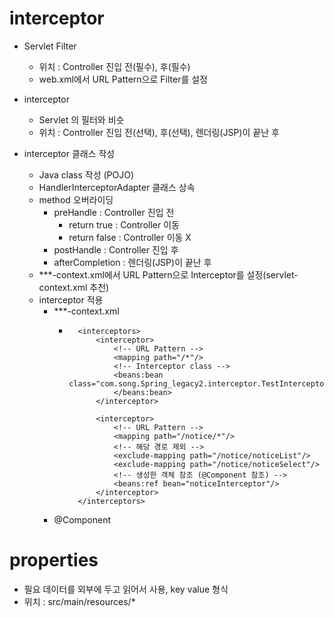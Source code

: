 
# interceptor

- Servlet Filter
    - 위치 : Controller 진입 전(필수), 후(필수)
    - web.xml에서 URL Pattern으로 Filter를 설정

- interceptor
    - Servlet 의 필터와 비슷
    - 위치 : Controller 진입 전(선택), 후(선택), 렌더링(JSP)이 끝난 후

- interceptor 클래스 작성
    - Java class 작성 (POJO)
    - HandlerInterceptorAdapter 클래스 상속
    - method 오버라이딩
        - preHandle : Controller 진입 전
            - return true : Controller 이동
            - return false : Controller 이동 X
        - postHandle : Controller 진입 후
        - afterCompletion : 렌더링(JSP)이 끝난 후
    - ***-context.xml에서 URL Pattern으로 Interceptor를 설정(servlet-context.xml 추천)
    - interceptor 적용
        - ***-context.xml
            - ```
                <interceptors>
                    <interceptor>
                        <!-- URL Pattern -->
                        <mapping path="/*"/>
                        <!-- Interceptor class -->
                        <beans:bean class="com.song.Spring_legacy2.interceptor.TestInterceptor">
                        </beans:bean>
                    </interceptor>
                    
                    <interceptor>
                        <!-- URL Pattern -->
                        <mapping path="/notice/*"/>
                        <!-- 해당 경로 제외 -->
                        <exclude-mapping path="/notice/noticeList"/>
                        <exclude-mapping path="/notice/noticeSelect"/>
                        <!-- 생성한 객체 참조 (@Component 참조) -->
                        <beans:ref bean="noticeInterceptor"/>
                    </interceptor>
                </interceptors>
              ```
        - @Component

# properties

- 필요 데이터를 외부에 두고 읽어서 사용, key value 형식
- 위치 : src/main/resources/*